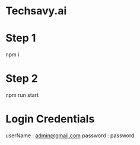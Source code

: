 # Techsavy.ai

# Step 1 
npm i 

# Step 2
npm run start

# Login Credentials
  userName : admin@gmail.com
  password : password
  
